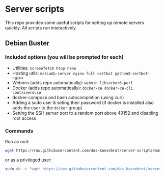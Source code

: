 # Server scripts
This repo provides some useful scripts for setting up remote servers quickly. All scripts run interactively.

## Debian Buster

### Included options (you will be prompted for each)
- Utilities: `screenfetch htop nano`
- Hosting utils: `mariadb-server nginx-full certbot python3-certbot-nginx`
- Webmin (adds repo automatically): `webmin libsocket6-perl`
- Docker (adds repo automatically): `docker-ce docker-ce-cli containerd.io`
- docker-compose and bash autocompletion (using curl)
- Adding a sudo user & seting their password (if docker is installed also adds the user to the `docker` group)
- Setting the SSH server port to a random port above 49152 and disabling root access

### Commands
Run as root:
```bash
wget https://raw.githubusercontent.com/das-kaesebrot/server-scripts/master/install-debian10.sh -O install-tmp.sh && chmod +x install-tmp.sh && ./install-tmp.sh && rm install-tmp.sh
```
or as a privileged user:
```bash
sudo sh -c "wget https://raw.githubusercontent.com/das-kaesebrot/server-scripts/master/install-debian10.sh -O install-tmp.sh && chmod +x install-tmp.sh && ./install-tmp.sh && rm install-tmp.sh"
```